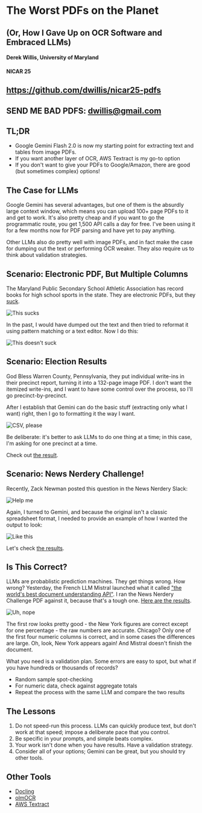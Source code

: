 # The Worst PDFs on the Planet
## (Or, How I Gave Up on OCR Software and Embraced LLMs)
#### Derek Willis, University of Maryland
#### NICAR 25

## https://github.com/dwillis/nicar25-pdfs
## SEND ME BAD PDFS: dwillis@gmail.com

## TL;DR

* Google Gemini Flash 2.0 is now my starting point for extracting text and tables from image PDFs.
* If you want another layer of OCR, AWS Textract is my go-to option
* If you don't want to give your PDFs to Google/Amazon, there are good (but sometimes complex) options!

## The Case for LLMs

Google Gemini has several advantages, but one of them is the absurdly large context window, which means you can upload 100+ page PDFs to it and get to work. It's also pretty cheap and if you want to go the programmatic route, you get 1,500 API calls a day for free. I've been using it for a few months now for PDF parsing and have yet to pay anything.

Other LLMs also do pretty well with image PDFs, and in fact make the case for dumping out the text or performing OCR weaker. They also require us to think about validation strategies.

## Scenario: Electronic PDF, But Multiple Columns

The Maryland Public Secondary School Athletic Association has record books for high school sports in the state. They are electronic PDFs, but they [suck](fall_2023.pdf).

![This sucks](mpssa.png)

In the past, I would have dumped out the text and then tried to reformat it using pattern matching or a text editor. Now I do this:

![This doesn't suck](claude.png)

## Scenario: Election Results

God Bless Warren County, Pennsylvania, they put individual write-ins in their precinct report, turning it into a 132-page image PDF. I don't want the itemized write-ins, and I want to have some control over the process, so I'll go precinct-by-precinct.

After I establish that Gemini can do the basic stuff (extracting only what I want) right, then I go to formatting it the way I want.

![CSV, please](gemini_warren.png)

Be deliberate: it's better to ask LLMs to do one thing at a time; in this case, I'm asking for one precinct at a time.

Check out [the result](warren.csv).

## Scenario: News Nerdery Challenge!

Recently, Zack Newman posted this question in the News Nerdery Slack: 

![Help me](nerdery_challenge.png)

Again, I turned to Gemini, and because the original isn't a classic spreadsheet format, I needed to provide an example of how I wanted the output to look:

![Like this](BlackPop1930.png)

Let's check [the results](BlackPop1930.csv).

## Is This Correct?

LLMs are probablistic prediction machines. They get things wrong. How wrong? Yesterday, the French LLM Mistral launched what it called ["the world's best document understanding API"](https://mistral.ai/fr/news/mistral-ocr). I ran the News Nerdery Challenge PDF against it, because that's a tough one. [Here are the results](https://chat.mistral.ai/chat/7b144013-b8c0-4248-a7ce-0635ee822d3e).

![Uh, nope](mistral.png)

The first row looks pretty good - the New York figures are correct except for one percentage - the raw numbers are accurate. Chicago? Only one of the first four numeric columns is correct, and in some cases the differences are large. Oh, look, New York appears again! And Mistral doesn't finish the document.

What you need is a validation plan. Some errors are easy to spot, but what if you have hundreds or thousands of records?

* Random sample spot-checking
* For numeric data, check against aggregate totals
* Repeat the process with the same LLM and compare the two results

## The Lessons

1. Do not speed-run this process. LLMs can quickly produce text, but don't work at that speed; impose a deliberate pace that you control.
2. Be specific in your prompts, and simple beats complex.
3. Your work isn't done when you have results. Have a validation strategy.
4. Consider all of your options; Gemini can be great, but you should try other tools.

## Other Tools

* [Docling](https://ds4sd.github.io/docling/)
* [olmOCR](https://olmocr.allenai.org/)
* [AWS Textract](https://aws.amazon.com/textract/)
